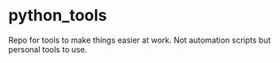 # python_tools
Repo for tools to make things easier at work. Not automation scripts but personal tools to use.
